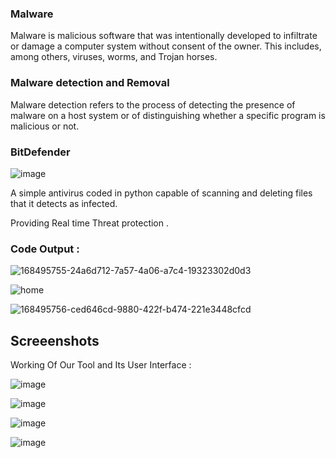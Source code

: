 

### Malware 
 
Malware is malicious software that was intentionally developed to infiltrate or damage a computer system without consent of the owner. This includes, among others, viruses, worms, and Trojan horses.

### Malware detection and Removal 
Malware detection refers to the process of detecting the presence of malware on a host system or of distinguishing whether a specific program is malicious or not.

### BitDefender 

![image](https://user-images.githubusercontent.com/74112721/220119428-d62f23e7-94ac-4912-a5e9-4a27ed18f050.png)


A simple antivirus coded in python capable of scanning  and deleting files that it detects as infected.<p>
Providing Real time Threat protection . 

### Code Output :

![168495755-24a6d712-7a57-4a06-a7c4-19323302d0d3](https://user-images.githubusercontent.com/74112721/220404373-0eebe1d1-2ec5-4379-9172-1bfc486688d7.png)

![home](https://user-images.githubusercontent.com/74112721/220404541-5bb41460-1090-43dc-a499-4b29a3db7fa7.png)

![168495756-ced646cd-9880-422f-b474-221e3448cfcd](https://user-images.githubusercontent.com/74112721/220404746-ceebb7ac-26ea-4c24-b237-1c9d8e1348b5.png)



## Screeenshots 

Working Of Our Tool and Its User Interface :

![image](https://user-images.githubusercontent.com/74112721/220351311-7299eaa8-cad8-4248-9163-22eb08c32de1.png)

![image](https://user-images.githubusercontent.com/74112721/220351634-762c9b38-7bdb-4a57-91d1-13d5cf5a5f6e.png)


![image](https://user-images.githubusercontent.com/74112721/220351419-ffdea2d7-17c3-4f0c-b82f-3c146f54f2d1.png)

![image](https://user-images.githubusercontent.com/74112721/220351254-dd9bef66-4068-4117-8799-d52621f7cd1a.png)
